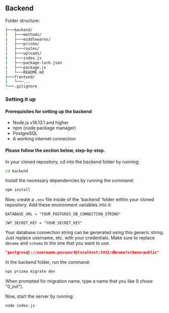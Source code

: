 ## Backend

Folder structure:

```bash
├───backend/
|   ├───methods/
|   ├───middlewares/
|   ├───prisma/
|   ├───routes/
|   ├───uploads/
|   ├───index.js
|   ├───package-lock.json
|   ├───package.js
|   └───README.md
├───frontend/
|   └───...
└───.gitignore
```

### Setting it up
#### Prerequisites for setting up the backend
 - Node.js v16.13.1 and higher
 - npm (node package manager)
 - PostgreSQL
 - A working internet connection

#### Please follow the section below, step-by-step.

In your cloned repository, cd into the backend folder by running:
```bash
cd backend
```

Install the necessary dependencies by running the command:

```bash
npm install
```

Now, create a ```.env``` file inside of the 'backend' folder within your cloned repository. Add these environment variables into it:

```
DATABASE_URL = "YOUR_POSTGRES_DB_CONNECTION_STRING"

JWT_SECRET_KEY = "YOUR_SECRET_KEY"
```

Your database connection string can be generated using this generic string. Just replace username, etc. with your credentials. Make sure to replace ```dbname``` and ```schema``` to the one that you want to use.

```json
"postgresql://username:password@localhost:5432/dbname?schema=public"
```

In the backend folder, run the command:
```bash
npx prisma migrate dev
```

When prompted for migration name, type a name that you like (I chose "0_init").

Now, start the server by running:
```bash
node index.js
```